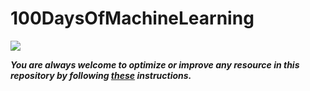 # 100DaysOfMachineLearning

![](https://hackernoon.com/drafts/e11c20yk.png)


***You are always welcome to optimize or improve any resource in this repository by following [these](https://github.com/Aman9026/FirstYear/blob/master/CONTRIBUTING.md) instructions.***
